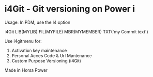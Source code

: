 i4Git - Git versioning on Power i
=============================================

Usage:
In PDM, use the I4 option

i4Git LIB(MYLIB)  FIL(MYFILE) MBR(MYMEMBER) TXT('my Commit text')

Use i4gitmenu  for:
1. Activation key maintenance
2. Personal Acces Code & Url Mantenance
3. Custom Purpose Versioning  (i4Git)

Made in Horsa Power
